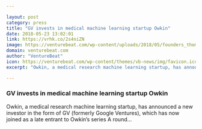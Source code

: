 ```yaml
---

layout: post
category: press
title: "GV invests in medical machine learning startup Owkin"
date: 2018-05-23 13:02:01
link: https://vrhk.co/2s4niZN
image: https://venturebeat.com/wp-content/uploads/2018/05/founders_thomasclozel_gilleswainrib.jpg?fit=1915%2C962&strip=all
domain: venturebeat.com
author: "VentureBeat"
icon: https://venturebeat.com/wp-content/themes/vb-news/img/favicon.ico
excerpt: "Owkin, a medical research machine learning startup, has announced a new investor in the form of GV (formerly Google Ventures), which has now joined as a late entrant to Owkin’s series A round…"

---
```


### GV invests in medical machine learning startup Owkin

Owkin, a medical research machine learning startup, has announced a new investor in the form of GV (formerly Google Ventures), which has now joined as a late entrant to Owkin’s series A round…